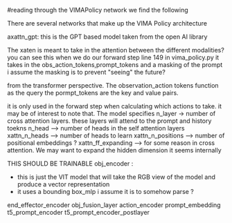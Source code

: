 #reading through the VIMAPolicy network we find the following 


There are several networks that make up the VIMA Policy architecture 

axattn_gpt: 
this is the GPT based model taken from the open AI library

The xaten is meant to take in the attention between the different modalities? 
you can see this when we do our forward step line 149 in  vima_policy.py 
it takes in the obs_action_tokens,prompt_tokens and a masking of the prompt 
i assume the masking is to prevent "seeing" the future? 

from the transformer perspective. 
The observation_action tokens  function as the query 
the pormpt_tokens are the key and value pairs.

it is only used in the forward step when calculating which actions to take. 
it may be of interest to note that. The model specifies 
n_layer -> number of cross attention layers. these layers will attend to the prompt and history toekns 
n_head --> number of heads in the self attention layers 
xattn_n_heads --> number of heads to learn 
xattn_n_positions --> number of positional embeddings ? 
xattn_ff_expanding --> for some reason in cross attention. We may want to expand the hidden dimension it seems internally 

THIS SHOULD BE TRAINABLE 
obj_encoder : 
- this is just the VIT model that will take the RGB view of the model and produce a vector representation 
- it uses a bounding box_mlp i assume it is to somehow parse ? 

end_effector_encoder 
obj_fusion_layer
action_encoder
prompt_embedding
t5_prompt_encoder
t5_prompt_encoder_postlayer
